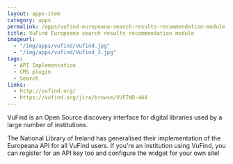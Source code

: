 ```yaml
---
layout: apps-item
category: apps
permalink: /apps/vufind-europeana-search-results-recommendation-module
title: VuFind Europeana search results recommendation module
imageurl:
  - "/img/apps/vufind/Vufind.jpg"
  - "/img/apps/vufind/Vufind_2.jpg"
tags:
  - API Implementation
  - CMS plugin
  - Search
links:
  - http://vufind.org/
  - https://vufind.org/jira/browse/VUFIND-444
---
```


VuFind is an Open Source discovery interface for digital libraries used by a large number of institutions.

The National Library of Ireland has generalised their implementation of the Europeana API for all VuFind users. If you're an institution using VuFind, you can register for an API key too and configure the widget for your own site!
